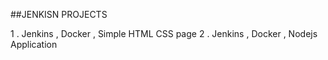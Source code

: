 ##JENKISN PROJECTS

1 . Jenkins , Docker , Simple HTML CSS page
2 . Jenkins , Docker , Nodejs Application
